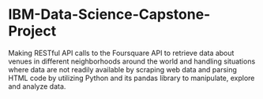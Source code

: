 # IBM-Data-Science-Capstone-Project
Making RESTful API calls to the Foursquare API to retrieve data about venues in different neighborhoods around the world and handling situations where data are not readily available by scraping web data and parsing HTML code by utilizing Python and its pandas library to manipulate, explore and analyze data. 
